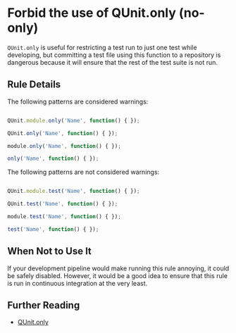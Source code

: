 # Forbid the use of QUnit.only (no-only)

`QUnit.only` is useful for restricting a test run to just one test while developing, but committing a test file using this function to a repository is dangerous because it will ensure that the rest of the test suite is not run.

## Rule Details

The following patterns are considered warnings:

```js

QUnit.module.only('Name', function() { });

QUnit.only('Name', function() { });

module.only('Name', function() { });

only('Name', function() { });

```

The following patterns are not considered warnings:

```js

QUnit.module.test('Name', function() { });

QUnit.test('Name', function() { });

module.test('Name', function() { });

test('Name', function() { });

```

## When Not to Use It

If your development pipeline would make running this rule annoying, it could be safely disabled. However, it would be a good idea to ensure that this rule is run in continuous integration at the very least.

## Further Reading

* [QUnit.only](https://api.qunitjs.com/QUnit.only/)
